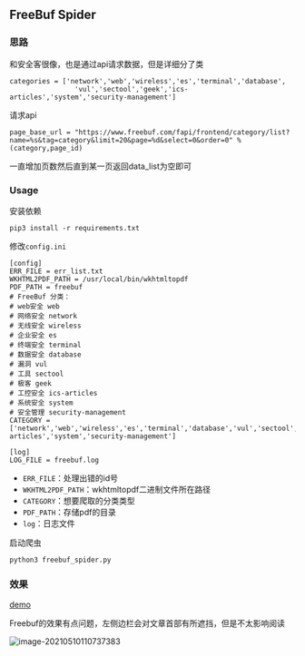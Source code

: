 ## FreeBuf Spider

### 思路

和安全客很像，也是通过api请求数据，但是详细分了类

```
categories = ['network','web','wireless','es','terminal','database',
                'vul','sectool','geek','ics-articles','system','security-management']
```

请求api

```
page_base_url = "https://www.freebuf.com/fapi/frontend/category/list?name=%s&tag=category&limit=20&page=%d&select=0&order=0" % (category,page_id)
```

一直增加页数然后直到某一页返回data_list为空即可

### Usage

安装依赖

```
pip3 install -r requirements.txt
```

修改`config.ini`

```
[config]
ERR_FILE = err_list.txt
WKHTML2PDF_PATH = /usr/local/bin/wkhtmltopdf
PDF_PATH = freebuf
# FreeBuf 分类：
# web安全 web
# 网络安全 network
# 无线安全 wireless
# 企业安全 es
# 终端安全 terminal
# 数据安全 database
# 漏洞 vul
# 工具 sectool
# 极客 geek
# 工控安全 ics-articles
# 系统安全 system
# 安全管理 security-management
CATEGORY = ['network','web','wireless','es','terminal','database','vul','sectool','geek','ics-articles','system','security-management']

[log]
LOG_FILE = freebuf.log
```

- `ERR_FILE`：处理出错的id号
- `WKHTML2PDF_PATH`：wkhtmltopdf二进制文件所在路径
- `CATEGORY`：想要爬取的分类类型
- `PDF_PATH`：存储pdf的目录
- `log`：日志文件

启动爬虫

```
python3 freebuf_spider.py
```



### 效果

[demo](https://github.com/ycdxsb/Security_Articles/tree/main/FreeBuf/demo.pdf)

Freebuf的效果有点问题，左侧边栏会对文章首部有所遮挡，但是不太影响阅读

![image-20210510110737383](https://ycdxsb-1257345996.cos.ap-beijing.myqcloud.com/blog/2021-10-05-image-20210510110737383.png)

